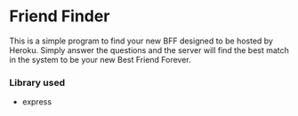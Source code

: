 # Friend Finder

This is a simple program to find your new BFF designed to be hosted by Heroku. Simply answer the questions and the server will find the best match in the system to be your new Best Friend Forever.

### Library used
* express
